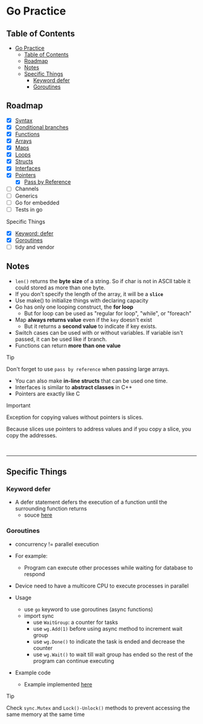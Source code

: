 # Go Practice

## Table of Contents
- [Go Practice](#go-practice)
  - [Table of Contents](#table-of-contents)
  - [Roadmap](#roadmap)
  - [Notes](#notes)
  - [Specific Things](#specific-things)
    - [Keyword defer](#keyword-defer)
    - [Goroutines](#goroutines)

## Roadmap

- [x] [Syntax](variables/variables.go)
- [x] [Conditional branches](functions/functions.go)
- [x] [Functions](functions/functions.go)
- [x] [Arrays](arrays/arrays.go)
- [x] [Maps](maps/maps.go)
- [x] [Loops](arrays/arrays.go)
- [x] [Structs](structs/structs.go)
- [x] [Interfaces](interfaces/interfaces.go)
- [x] [Pointers](pointers/pointers.go)
  - [x] [Pass by Reference](pass-by-reference/pass-by-reference.go)
- [ ] Channels
- [ ] Generics
- [ ] Go for embedded
- [ ] Tests in go

Specific Things
- [x] [Keyword: defer](#keyword-defer)
- [x] [Goroutines](#goroutines)
- [ ] tidy and vendor

## Notes

- `len()` returns the **byte size** of a string. So if char is not in ASCII table it could stored as more than one byte.
- If you don't specify the length of the array, it will be a **`slice`**
- Use make() to initialize things with declaring capacity
- Go has only one looping construct, the **for loop**
  - But for loop can be used as "regular for loop", "while", or "foreach"
- Map **always returns value** even if the `key` doesn't exist
  - But it returns a **second value** to indicate if key exists.
- Switch cases can be used with or without variables. If variable isn't passed, it can be used like if branch.
- Functions can return **more than one value**
> [!TIP]
> Don't forget to use `pass by reference` when passing large arrays.
- You can also make **in-line structs** that can be used one time.
- Interfaces is similar to **abstract classes** in C++
- Pointers are exactly like C

> [!IMPORTANT]
> Exception for copying values without pointers is slices.
> 
> Because slices use pointers to address values and if you copy a slice, you copy the addresses.

<br><hr>

## Specific Things

### Keyword defer

- A defer statement defers the execution of a function until the surrounding function returns
  - souce [here](https://go.dev/tour/flowcontrol/12)

### Goroutines

- concurrency != parallel execution
- For example:
  - Program can execute other processes while waiting for database to respond
- Device need to have a multicore CPU to execute processes in parallel

- Usage
  - use `go` keyword to use goroutines (async functions)
  - import sync
    - use `WaitGroup`: a counter for tasks
    - use `wg.Add(1)` before using async method to increment wait group
    - use `wg.Done()` to indicate the task is ended and decrease the counter
    - use `wg.Wait()` to wait till wait group has ended so the rest of the program can continue executing

- Example code
  - Example implemented [here](goroutines/goroutines.go)

> [!TIP]
> Check `sync.Mutex` and `Lock()-Unlock()` methods to prevent accessing the same memory at the same time